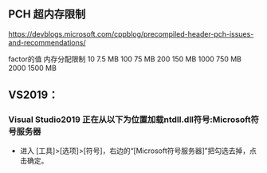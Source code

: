 ## PCH 超内存限制
https://devblogs.microsoft.com/cppblog/precompiled-header-pch-issues-and-recommendations/


factor的值     内存分配限制 
10                7.5 MB
100              75 MB
200              150 MB
1000            750 MB
2000            1500 MB

## VS2019：
### Visual Studio2019 正在从以下为位置加载ntdll.dll符号:Microsoft符号服务器
- 进入 [工具]>[选项]>[符号]，右边的“[Microsoft符号服务器]”把勾选去掉，点击确定。